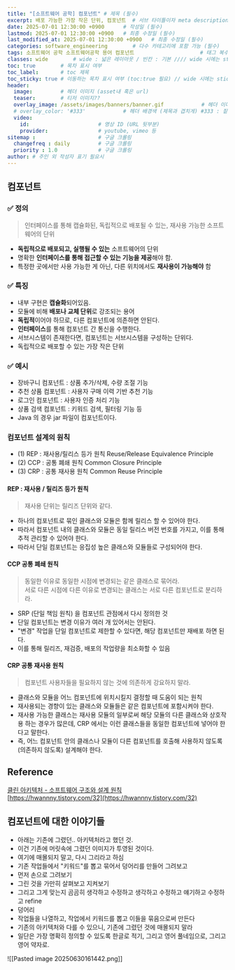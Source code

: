 ```yaml
---
title: "[소프트웨어 공학] 컴포넌트" # 제목 (필수)
excerpt: 배포 가능한 가장 작은 단위, 컴포넌트  # 서브 타이틀이자 meta description (필수)
date: 2025-07-01 12:30:00 +0900      # 작성일 (필수)
lastmod: 2025-07-01 12:30:00 +0900   # 최종 수정일 (필수)
last_modified_at: 2025-07-01 12:30:00 +0900   # 최종 수정일 (필수)
categories: software_engineering        # 다수 카테고리에 포함 가능 (필수)
tags: 소프트웨어 공학 소프트웨어공학 용어 컴포넌트                     # 태그 복수개 가능 (필수)
classes: wide        # wide : 넓은 레이아웃 / 빈칸 : 기본 //// wide 시에는 sticky toc 불가
toc: true        # 목차 표시 여부
toc_label:       # toc 제목
toc_sticky: true # 이동하는 목차 표시 여부 (toc:true 필요) // wide 시에는 sticky toc 불가
header: 
  image:         # 헤더 이미지 (asset내 혹은 url)
  teaser:        # 티저 이미지??
  overlay_image: /assets/images/banners/banner.gif            # 헤더 이미지 (제목과 겹치게)
  # overlay_color: '#333'            # 헤더 배경색 (제목과 겹치게) #333 : 짙은 회색 (필수)
  video:
    id:                      # 영상 ID (URL 뒷부분)
    provider:                # youtube, vimeo 등
sitemap :                    # 구글 크롤링
  changefreq : daily         # 구글 크롤링
  priority : 1.0             # 구글 크롤링
author: # 주인 외 작성자 표기 필요시
---
```

<!--postNo: 20250701_002-->


## 컴포넌트  

### ✅ 정의  

> 인터페이스를 통해 캡슐화된, 독립적으로 배포될 수 있는, 재사용 가능한 소프트웨어의 단위  

- **독립적으로 배포되고, 실행될 수 있는** 소프트웨어의 단위  
- 명확한 **인터페이스를 통해 접근할 수 있는 기능을 제공**해야 함.  
- 특정한 곳에서만 사용 가능한 게 아닌, 다른 위치에서도 **재사용이 가능해야** 함  

### ✅ 특징  

- 내부 구현은 **캡슐화**되어있음.  
- 모듈에 비해 **배포나 교체 단위**로 강조되는 용어  
- **독립적**이어야 하므로, 다른 컴포넌트에 의존하면 안된다.  
- **인터페이스**를 통해 컴포넌트 간 통신을 수행한다.  
- 서브시스템이 존재한다면, 컴포넌트는 서브시스템을 구성하는 단위다.  
- 독립적으로 배포할 수 있는 가장 작은 단위  

### ✅ 예시  

- 장바구니 컴포넌트 : 상품 추가/삭제, 수량 조절 기능  
- 추천 상품 컴포넌트 : 사용자 구매 이력 기반 추천 기능  
- 로그인 컴포넌트 : 사용자 인증 처리 기능  
- 상품 검색 컴포넌트 : 키워드 검색, 필터링 기능 등  
- Java 의 경우 jar 파일이 컴포넌트이다.  

### 컴포넌트 설계의 원칙  

- (1) REP : 재사용/릴리스 등가 원칙 Reuse/Release Equivalence Principle  
- (2) CCP : 공통 폐쇄 원칙 Common Closure Principle  
- (3) CRP : 공통 재사용 원칙 Common Reuse Principle  

#### REP : 재사용 / 릴리즈 등가 원칙  

> 재사용 단위는 릴리즈 단위와 같다.  

- 하나의 컴포넌트로 묶인 클래스와 모듈은 함께 릴리스 할 수 있어야 한다.
- 따라서 컴포넌트 내의 클래스와 모듈은 동일 릴리스 버전 번호를 가지고, 이를 통해 추적 관리할 수 있어야 한다.
- 따라서 단일 컴포넌트는 응집성 높은 클래스와 모듈들로 구성되어야 한다.  

#### CCP 공통 폐쇄 원칙  

> 동일한 이유로 동일한 시점에 변경되는 같은 클래스로 묶어라.  
> 서로 다른 시점에 다른 이유로 변경되는 클래스는 서로 다른 컴포넌트로 분리하라.  

- SRP (단일 책임 원칙) 을 컴포넌트 관점에서 다시 정의한 것  
- 단일 컴포넌트는 변경 이유가 여러 개 있어서는 안된다.  
- "변경" 작업을 단일 컴포넌트로 제한할 수 있다면, 해당 컴포넌트만 재배포 하면 된다.  
- 이를 통해 릴리즈, 재검증, 배포의 작업량을 최소화할 수 있음  

#### CRP 공통 재사용 원칙  

> 컴포넌트 사용자들을 필요하지 않는 것에 의존하게 강요하지 말라.  

- 클래스와 모듈을 어느 컴포넌트에 위치시킬지 결정할 때 도움이 되는 원칙  
- 재사용되는 경향이 있는 클래스와 모듈들은 같은 컴포넌트에 포함시켜야 한다.  
- 재사용 가능한 클래스는 재사용 모듈의 일부로써 해당 모듈의 다른 클래스와 상호작용 하는 경우가 많은데, CRP 에서는 이런 클래스들을 동일한 컴포넌트에 넣어야 한다고 말한다.  
- 즉, 어느 컴포넌트 안의 클래스나 모듈이 다른 컴포넌트를 호출해 사용하지 않도록(의존하지 않도록) 설계해야 한다.  

## Reference  

[클린 아키텍처 - 소프트웨어 구조와 설계 원칙](https://search.shopping.naver.com/book/catalog/32491453506)  
[https://hwannny.tistory.com/32](https://hwannny.tistory.com/32)  



## 컴포넌트에 대한 이야기들  

- 아래는 기존에 그렸던.. 아키텍처라고 했던 것.  
- 이건 기존에 머릿속에 그렸던 이미지가 투영된 것이다.  
- 여기에 매몰되지 말고, 다시 그리라고 하심  
- 기존 작업들에서 "키워드"를 뽑고 묶어서 덩어리를 만들어 그려보고
- 먼저 손으로 그려보기  
- 그린 것을 가만히 살펴보고 지켜보기  
- 그리고 그게 맞는지 곰곰히 생각하고 수정하고 생각하고 수정하고 얘기하고 수정하고 refine  
- 덩어리
- 작업들을 나열하고, 작업에서 키워드를 뽑고 이들을 묶음으로써 만든다
- 기존의 아키텍처와 다를 수 있으니, 기존에 그렸던 것에 매몰되지 말라
- 일단은 가장 명확히 정의할 수 있도록 한글로 적기, 그리고 영어 풀네임으로, 그리고 영어 약자로.

![[Pasted image 20250630161442.png]]

